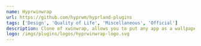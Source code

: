 ```yaml
---
name: Hyprwinwrap
url: https://github.com/hyprwm/hyprland-plugins
tags: ['Design', 'Quality of Life', 'Miscellaneous', 'Official']
description: Clone of xwinwrap, allows you to put any app as a wallpaper
logo: /imgs/plugins/logos/hyprwinwrap-logo.svg
---
```

